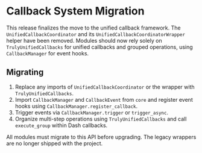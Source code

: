 # Callback System Migration

This release finalizes the move to the unified callback framework. The
`UnifiedCallbackCoordinator` and its `UnifiedCallbackCoordinatorWrapper` helper
have been removed. Modules should now rely solely on `TrulyUnifiedCallbacks`
for unified callbacks and grouped operations, using `CallbackManager` for event
hooks.

## Migrating

1. Replace any imports of `UnifiedCallbackCoordinator` or the wrapper with
   `TrulyUnifiedCallbacks`.
2. Import `CallbackManager` and `CallbackEvent` from `core` and register event
   hooks using `CallbackManager.register_callback`.
3. Trigger events via `CallbackManager.trigger` or `trigger_async`.
4. Organize multi-step operations using `TrulyUnifiedCallbacks` and call
   `execute_group` within Dash callbacks.

All modules must migrate to this API before upgrading. The legacy wrappers are
no longer shipped with the project.
